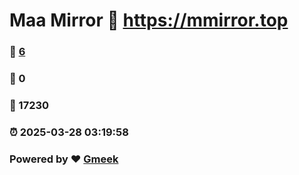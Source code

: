 # Maa Mirror :link: https://mmirror.top 
### :page_facing_up: [6](https://mmirror.top/tag.html) 
### :speech_balloon: 0 
### :hibiscus: 17230 
### :alarm_clock: 2025-03-28 03:19:58 
### Powered by :heart: [Gmeek](https://github.com/Meekdai/Gmeek)
